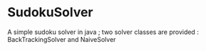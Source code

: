 # SudokuSolver
A simple sudoku solver in java ; two solver classes are provided : BackTrackingSolver and NaiveSolver
